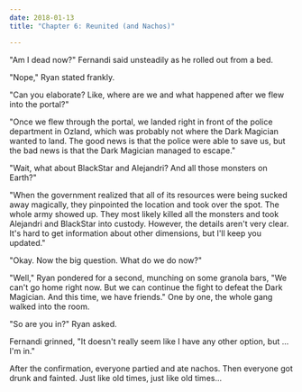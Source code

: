 ```yaml
---
date: 2018-01-13
title: "Chapter 6: Reunited (and Nachos)"

---
```


"Am I dead now?" Fernandi said unsteadily as he rolled out from a bed.

"Nope," Ryan stated frankly.

"Can you elaborate? Like, where are we and what happened after we flew into the portal?"

"Once we flew through the portal, we landed right in front of the police department in Ozland, which was probably not where the Dark Magician wanted to land. The good news is that the police were able to save us, but the bad news is that the Dark Magician managed to escape."

"Wait, what about BlackStar and Alejandri? And all those monsters on Earth?"

"When the government realized that all of its resources were being sucked away magically, they pinpointed the location and took over the spot. The whole army showed up. They most likely killed all the monsters and took Alejandri and BlackStar into custody. However, the details aren't very clear. It's hard to get information about other dimensions, but I'll keep you updated."

"Okay. Now the big question. What do we do now?"

"Well," Ryan pondered for a second, munching on some granola bars, "We can't go home right now. But we can continue the fight to defeat the Dark Magician.  And this time, we have friends." One by one, the whole gang walked into the room.

"So are you in?" Ryan asked.

Fernandi grinned, "It doesn't really seem like I have any other option, but ... I'm in."

After the confirmation, everyone partied and ate nachos. Then everyone got drunk and fainted. Just like old times, just like old times...
